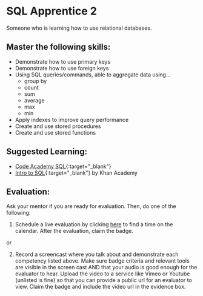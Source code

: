 # SQL Apprentice 2

Someone who is learning how to use relational databases.

## Master the following skills:

- Demonstrate how to use primary keys
- Demonstrate how to use foreign keys
- Using SQL queries/commands, able to aggregate data using...
  - group by
  - count
  - sum
  - average
  - max
  - min
- Apply indexes to improve query performance
- Create and use stored procedures
- Create and use stored functions

## Suggested Learning:

- [Code Academy SQL](https://www.codecademy.com/learn/learn-sql){:target="\_blank"}
- [Intro to SQL](https://www.khanacademy.org/computing/computer-programming/sql){:target="\_blank"} by Khan Academy

## Evaluation:

Ask your mentor if you are ready for evaluation. Then, do one of the following:

1. Schedule a live evaluation by clicking [here](https://webdev.codex.academy/mastery-eval-5?badge=Ii0rlSgNSamUOas6PBKuKA) to find a time on the calendar. After the evaluation, claim the badge.

or

2. Record a screencast where you talk about and demonstrate each competency listed above. Make sure badge criteria and relevant tools are visible in the screen cast AND that your audio is good enough for the evaluator to hear. Upload the video to a service like Vimeo or Youtube (unlisted is fine) so that you can provide a public url for an evaluator to view. Claim the badge and include the video url in the evidence box.
